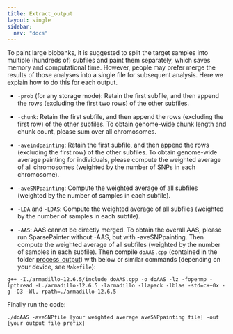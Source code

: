 ```yaml
---
title: Extract_output
layout: single
sidebar:
  nav: "docs"
---
```


To paint large biobanks, it is suggested to split the target samples into multiple (hundreds of) subfiles and paint them separately, which saves memory and computational time. However, people may prefer merge the results of those analyses into a single file for subsequent analysis. Here we explain how to do this for each output.

* ``-prob`` (for any storage mode): 
Retain the first subfile, and then append the rows (excluding the first two rows) of the other subfiles.  

* ``-chunk``:
Retain the first subfile, and then append the rows (excluding the first row) of the other subfiles. To obtain genome-wide chunk length and chunk count, please sum over all chromosomes. 

* ``-aveindpainting``:
Retain the first subfile, and then append the rows (excluding the first row) of the other subfiles.  To obtain genome-wide average painting for individuals, please compute the weighted average of all chromosomes (weighted by the number of SNPs in each chromosome).

* ``-aveSNPpainting``:
Compute the weighted average of all subfiles (weighted by the number of samples in each subfile).

* ``-LDA`` and ``-LDAS``:
Compute the weighted average of all subfiles (weighted by the number of samples in each subfile).

* ``-AAS``:
AAS cannot be directly merged. To obtain the overall AAS, please run SparsePainter without -AAS, but with -aveSNPpainting. Then compute the weighted average of all subfiles (weighted by the number of samples in each subfile). Then compile ``doAAS.cpp`` (contained in the folder [process_output](https://github.com/YaolingYang/SparsePainter/tree/main/process_output))  with below or similar commands (depending on your device, see ``Makefile``):

``g++ -I./armadillo-12.6.5/include doAAS.cpp -o doAAS -lz -fopenmp -lpthread -L./armadillo-12.6.5 -larmadillo -llapack -lblas -std=c++0x -g -O3 -Wl,-rpath=./armadillo-12.6.5``

Finally run the code:

``./doAAS -aveSNPfile [your weighted average aveSNPpainting file] -out [your output file prefix]``
